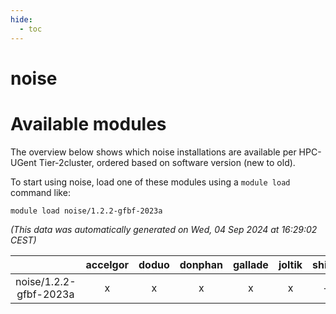 ```yaml
---
hide:
  - toc
---
```


noise
=====

# Available modules


The overview below shows which noise installations are available per HPC-UGent Tier-2cluster, ordered based on software version (new to old).

To start using noise, load one of these modules using a `module load` command like:

```shell
module load noise/1.2.2-gfbf-2023a
```

*(This data was automatically generated on Wed, 04 Sep 2024 at 16:29:02 CEST)*  

| |accelgor|doduo|donphan|gallade|joltik|shinx|skitty|
| :---: | :---: | :---: | :---: | :---: | :---: | :---: | :---: |
|noise/1.2.2-gfbf-2023a|x|x|x|x|x|-|x|
